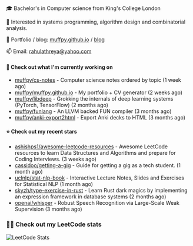 🎓 Bachelor's in Computer science from King's College London  

🔭 Interested in systems programming, algorithm design and combinatorial analysis.

🤗 Portfolio / blog: [muffpy.github.io](https://muffpy.github.io/) / [blog](https://muffpy.github.io/blog)

📫 Email: [rahulathreya@yahoo.com](mailto:rahulathreya@yahoo.com)

#### 👷 Check out what I'm currently working on

- [muffpy/cs-notes](https://github.com/muffpy/cs-notes) - Computer science notes ordered by topic (1 week ago)
- [muffpy/muffpy.github.io](https://github.com/muffpy/muffpy.github.io) - My portfolio &#43; CV generator (2 weeks ago)
- [muffpy/libdeep](https://github.com/muffpy/libdeep) - Grokking the internals of deep learning systems (PyTorch, TensorFlow) (2 months ago)
- [muffpy/funlang](https://github.com/muffpy/funlang) - An LLVM backed FUN compiler  (3 months ago)
- [muffpy/anki-export2html](https://github.com/muffpy/anki-export2html) - Export Anki decks to HTML (3 months ago)

#### ⭐ Check out my recent stars

- [ashishps1/awesome-leetcode-resources](https://github.com/ashishps1/awesome-leetcode-resources) - Awesome LeetCode resources to learn Data Structures and Algorithms and prepare for Coding Interviews. (3 weeks ago)
- [cassidoo/getting-a-gig](https://github.com/cassidoo/getting-a-gig) - Guide for getting a gig as a tech student. (1 month ago)
- [uclnlp/stat-nlp-book](https://github.com/uclnlp/stat-nlp-book) - Interactive Lecture Notes, Slides and Exercises for Statistical NLP (1 month ago)
- [skyzh/type-exercise-in-rust](https://github.com/skyzh/type-exercise-in-rust) - Learn Rust dark magics by implementing an expression framework in database systems (2 months ago)
- [openai/whisper](https://github.com/openai/whisper) - Robust Speech Recognition via Large-Scale Weak Supervision (3 months ago)

### 👨‍💻 Check out my LeetCode stats
![LeetCode Stats](https://leetcode.card.workers.dev/lcascension?theme=unicorn&font=baloo&extension=null)
